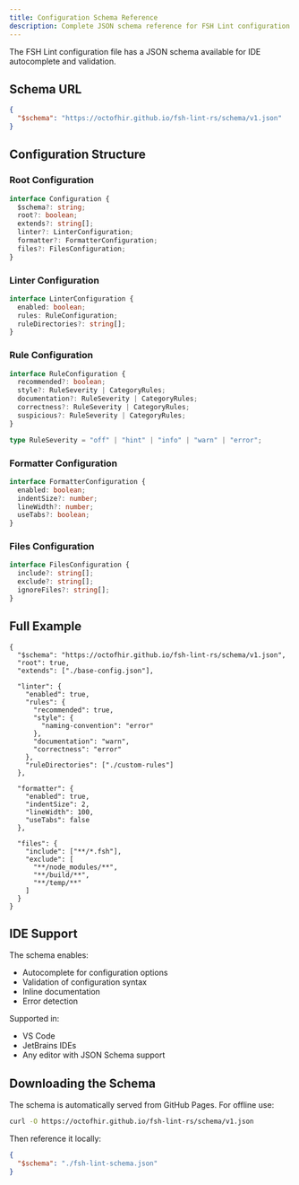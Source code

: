 ```yaml
---
title: Configuration Schema Reference
description: Complete JSON schema reference for FSH Lint configuration
---
```


The FSH Lint configuration file has a JSON schema available for IDE autocomplete and validation.

## Schema URL

```json
{
  "$schema": "https://octofhir.github.io/fsh-lint-rs/schema/v1.json"
}
```

## Configuration Structure

### Root Configuration

```typescript
interface Configuration {
  $schema?: string;
  root?: boolean;
  extends?: string[];
  linter?: LinterConfiguration;
  formatter?: FormatterConfiguration;
  files?: FilesConfiguration;
}
```

### Linter Configuration

```typescript
interface LinterConfiguration {
  enabled: boolean;
  rules: RuleConfiguration;
  ruleDirectories?: string[];
}
```

### Rule Configuration

```typescript
interface RuleConfiguration {
  recommended?: boolean;
  style?: RuleSeverity | CategoryRules;
  documentation?: RuleSeverity | CategoryRules;
  correctness?: RuleSeverity | CategoryRules;
  suspicious?: RuleSeverity | CategoryRules;
}

type RuleSeverity = "off" | "hint" | "info" | "warn" | "error";
```

### Formatter Configuration

```typescript
interface FormatterConfiguration {
  enabled: boolean;
  indentSize?: number;
  lineWidth?: number;
  useTabs?: boolean;
}
```

### Files Configuration

```typescript
interface FilesConfiguration {
  include?: string[];
  exclude?: string[];
  ignoreFiles?: string[];
}
```

## Full Example

```jsonc
{
  "$schema": "https://octofhir.github.io/fsh-lint-rs/schema/v1.json",
  "root": true,
  "extends": ["./base-config.json"],
  
  "linter": {
    "enabled": true,
    "rules": {
      "recommended": true,
      "style": {
        "naming-convention": "error"
      },
      "documentation": "warn",
      "correctness": "error"
    },
    "ruleDirectories": ["./custom-rules"]
  },
  
  "formatter": {
    "enabled": true,
    "indentSize": 2,
    "lineWidth": 100,
    "useTabs": false
  },
  
  "files": {
    "include": ["**/*.fsh"],
    "exclude": [
      "**/node_modules/**",
      "**/build/**",
      "**/temp/**"
    ]
  }
}
```

## IDE Support

The schema enables:
- Autocomplete for configuration options
- Validation of configuration syntax
- Inline documentation
- Error detection

Supported in:
- VS Code
- JetBrains IDEs
- Any editor with JSON Schema support

## Downloading the Schema

The schema is automatically served from GitHub Pages. For offline use:

```bash
curl -O https://octofhir.github.io/fsh-lint-rs/schema/v1.json
```

Then reference it locally:

```json
{
  "$schema": "./fsh-lint-schema.json"
}
```
